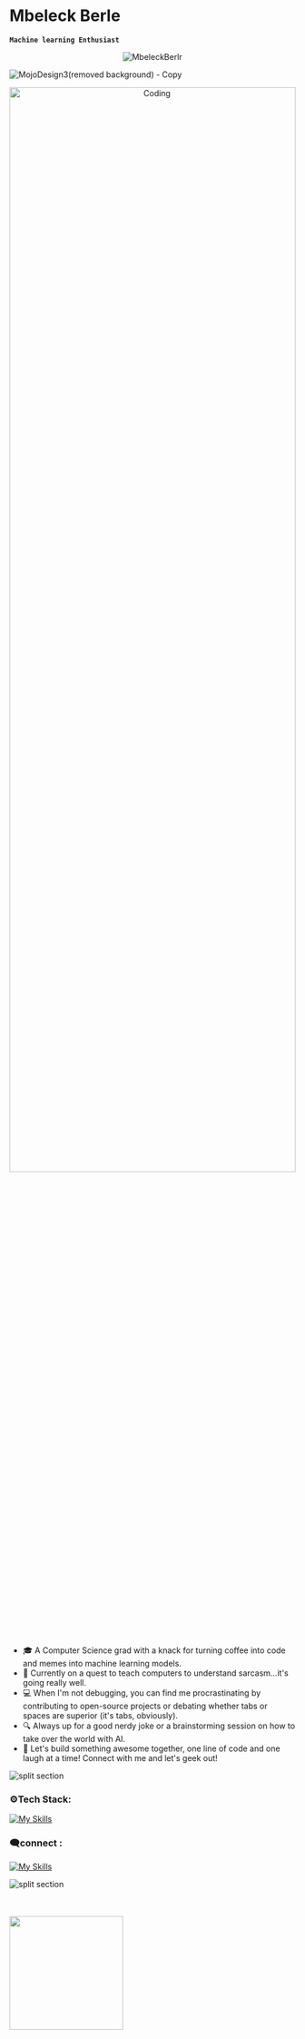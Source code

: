 # Mbeleck Berle
**`Machine learning Enthusiast`**



<p align="center"> <img src="https://komarev.com/ghpvc/?username=MbeleckBerle&label=Profile%20views&color=E0245E&style=flat" alt="MbeleckBerlr" /> 

![MojoDesign3(removed background) - Copy](https://github.com/MbeleckBerle/MbeleckBerle/assets/91129216/83cf9f32-f370-4243-a16f-74348540ab98)

<div style="text-align: center;">
  <img alt="Coding" width="100%" height="70%" src="https://gist.githubusercontent.com/vininjr/d29bb07bdadb41e4b0923bc8fa748b1a/raw/88f20c9d749d756be63f22b09f3c4ac570bc5101/programming.gif">
</div>


<ul>
<li> 🎓 A Computer Science grad with a knack for turning coffee into code and memes into machine learning models.</li>
<li> 🧠 Currently on a quest to teach computers to understand sarcasm...it's going really well.</li>
<li> 💻 When I'm not debugging, you can find me procrastinating by contributing to open-source projects or debating whether tabs or spaces are superior (it's tabs, obviously).</li>
<li> 🔍 Always up for a good nerdy joke or a brainstorming session on how to take over the world with AI.</li>
<li> 🚀 Let's build something awesome together, one line of code and one laugh at a time! Connect with me and let's geek out!</li>
</ul>


![split section](https://github.com/user-attachments/assets/4a8b3f90-8837-4a67-bf4e-7d75f90b50b9)
<h3 align="left">⚙Tech Stack:</h3>

[![My Skills](https://skillicons.dev/icons?i=tensorflow,pytorch,python,qt,mysql,sqlite,mongodb,html,css,js,react,nodejs,graphql&theme=dark)](https://skillicons.dev)

<h3>🗨connect :</h3>

[![My Skills](https://skillicons.dev/icons?i=linkedin&theme=dark)](https://www.linkedin.com/in/mbeleck-b-7a9818255/)

![split section](https://github.com/user-attachments/assets/4a8b3f90-8837-4a67-bf4e-7d75f90b50b9)


<div style="display: flex; flex-direction: column;">
    <br/>
    <br />
    <a><img height=200 src="https://github-readme-streak-stats.herokuapp.com/?user=MbeleckBerle&theme=dracula" /></a>
    <br />
</div>



<!-- <img width="500" src="https://metrics.lecoq.io/CHR-onicles" alt="Github Metrics"> -->

